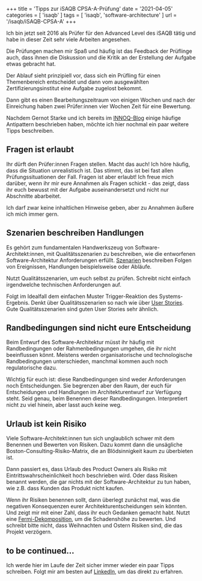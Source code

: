 +++
title = 'Tipps zur iSAQB CPSA-A-Prüfung'
date = '2021-04-05'
categories = [ 'isaqb' ]
tags = [ 'isaqb', 'software-architecture' ]
url = '/isaqb/iSAQB-CPSA-A'
+++

Ich bin jetzt seit 2016 als Prüfer für den Advanced Level des iSAQB tätig und habe in dieser Zeit sehr viele Arbeiten angesehen.

Die Prüfungen machen mir Spaß und häufig ist das Feedback der Prüflinge auch, dass ihnen die Diskussion und die Kritik an der Erstellung der Aufgabe etwas gebracht hat.
<!--more-->

Der Ablauf sieht prinzipiell vor, dass sich ein Prüfling für einen Themenbereich entscheidet und dann vom ausgewählten Zertifizierungsinstitut eine Aufgabe zugelost bekommt.

Dann gibt es einen Bearbeitungszeitraum von einigen Wochen und nach der Einreichung haben zwei Prüfer:innen vier Wochen Zeit für eine Bewertung.

Nachdem Gernot Starke und ich bereits im [INNOQ-Blog](https://www.innoq.com/en/blog/isaqb-advanced-exam-antipatterns/) einige häufige Antipattern beschrieben haben, möchte ich hier nochmal ein paar weitere Tipps beschreiben.
## Fragen ist erlaubt

Ihr dürft den Prüfer:innen Fragen stellen. Macht das auch!
Ich höre häufig, dass die Situation unrealistisch ist.
Das stimmt, das ist bei fast allen Prüfungssituationen der Fall.
Fragen ist aber erlaubt!
Ich freue mich darüber, wenn ihr mir eure Annahmen als Fragen schickt - das zeigt, dass ihr euch bewusst mit der Aufgabe auseinandersetzt und nicht nur Abschnitte abarbeitet.

Ich darf zwar keine inhaltlichen Hinweise geben, aber zu Annahmen äußere ich mich immer gern.

## Szenarien beschreiben Handlungen

Es gehört zum fundamentalen Handwerkszeug von Software-Architekt:innen, mit Qualitätsszenarien zu beschreiben, wie die entworfenen Software-Architektur Anforderungen erfüllt.
[Szenarien](https://de.wikipedia.org/wiki/Szenario) beschreiben Folgen von Ereignissen, Handlungen beispielsweise oder Abläufe.

Nutzt Qualitätsszenarien, um euch selbst zu prüfen. Schreibt nicht einfach irgendwelche technischen Anforderungen auf.

Folgt im Idealfall dem einfachen Muster Trigger-Reaktion des Systems-Ergebnis.
Denkt über Qualitätsszenarien so nach wie über [User Stories](https://de.wikipedia.org/wiki/User_Story).
Gute Qualitätsszenarien sind guten User Stories sehr ähnlich.

## Randbedingungen sind nicht eure Entscheidung

Beim Entwurf des Software-Architektur müsst ihr häufig mit Randbedingungen oder Rahmenbedingungen umgehen, die ihr nicht beeinflussen könnt.
Meistens werden organisatorische und technologische Randbedingungen unterschieden, manchmal kommen auch noch regulatorische dazu.

Wichtig für euch ist: diese Randbedingungen sind weder Anforderungen noch Entscheidungen.
Sie begrenzen aber den Raum, der euch für Entscheidungen und Handlungen im Architekturentwurf zur Verfügung steht.
Seid genau, beim Benennen dieser Randbedingungen.
Interpretiert nicht zu viel hinein, aber lasst auch keine weg.

## Urlaub ist kein Risiko

Viele Software-Architekt:innen tun sich unglaublich schwer mit dem Benennen und Bewerten von Risiken.
Dazu kommt dann die unsägliche Boston-Consulting-Risiko-Matrix, die an Blödsinnigkeit kaum zu überbieten ist.

Dann passiert es, dass Urlaub des Product Owners als Risiko mit Eintrittswahrscheinlichkeit hoch beschrieben wird.
Oder dass Risiken benannt werden, die gar nichts mit der Software-Architektur zu tun haben, wie z.B. dass Kunden das Produkt nicht kaufen.

Wenn ihr Risiken benennen sollt, dann überlegt zunächst mal, was die negativen Konsequenzen eurer Architekturentscheidungen sein könnten.
Und zeigt mir mit einer Zahl, dass ihr euch Gedanken gemacht habt.
Nutzt eine [Fermi-Dekomposition](https://de.wikipedia.org/wiki/Fermi-Problem), um die Schadenshöhe zu bewerten.
Und schreibt bitte nicht, dass Weihnachten und Ostern Risiken sind, die das Projekt verzögern.

## to be continued...

Ich werde hier im Laufe der Zeit sicher immer wieder ein paar Tipps schreiben.
Folgt mir am besten auf [LinkedIn](https://linkedin.com/in/gerritbeine), um das direkt zu erfahren.